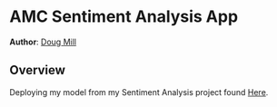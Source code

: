 # AMC Sentiment Analysis App

**Author**: [Doug Mill](mailto:douglas_mill@live.com)

## Overview 

Deploying my model from my Sentiment Analysis project found [Here](https://github.com/cyborgsage/reddit-nlp-strategy).  
